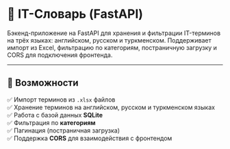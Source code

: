 # 📘 IT-Словарь (FastAPI)

Бэкенд-приложение на FastAPI для хранения и фильтрации IT-терминов на трёх языках: английском, русском и туркменском. Поддерживает импорт из Excel, фильтрацию по категориям, постраничную загрузку и CORS для подключения фронтенда.

---

## 🚀 Возможности

✅ Импорт терминов из `.xlsx` файлов  
✅ Хранение терминов на английском, русском и туркменском языках  
✅ Работа с базой данных **SQLite**  
✅ Фильтрация по **категориям**  
✅ Пагинация (постраничная загрузка)  
✅ Поддержка **CORS** для взаимодействия с фронтендом
